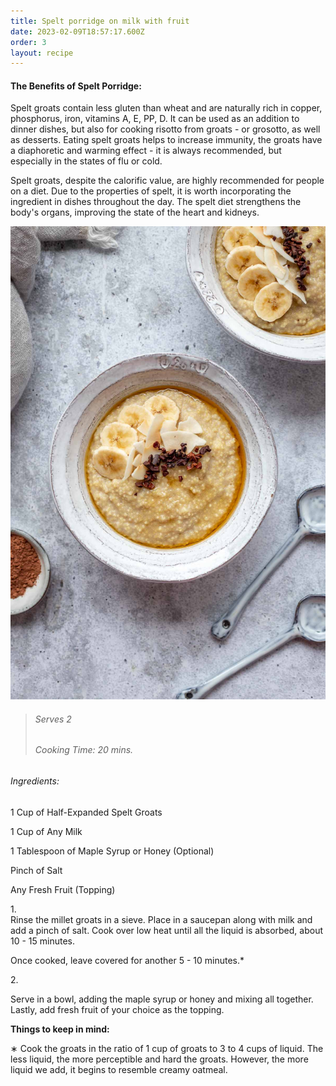 ```yaml
---
title: Spelt porridge on milk with fruit
date: 2023-02-09T18:57:17.600Z
order: 3
layout: recipe
---
```

#### The Benefits of Spelt Porridge:

Spelt groats contain less gluten than wheat and are naturally rich in copper, phosphorus, iron, vitamins A, E, PP, D. It can be used as an addition to dinner dishes, but also for cooking risotto from groats - or grosotto, as well as desserts. Eating spelt groats helps to increase immunity, the groats have a diaphoretic and warming effect - it is always recommended, but especially in the states of flu or cold.

Spelt groats, despite the calorific value, are highly recommended for people on a diet. Due to the properties of spelt, it is worth incorporating the ingredient in dishes throughout the day. The spelt diet strengthens the body's organs,  improving the state of the heart and kidneys.

![A bowl of porridge, topped with fresh fruit.](../uploads/kasza-jaglana-na-mleku-2.jpg "Spelt Porridge (Serving Example)")

> ###### Serves 2
>
> ###### Cooking Time: 20 mins.

###### Ingredients:

1 Cup of Half-Expanded Spelt Groats

1 Cup of Any Milk

1 Tablespoon of Maple Syrup or Honey (Optional)

Pinch of Salt

Any Fresh Fruit (Topping)

1.\
Rinse the millet groats in a sieve. Place in a saucepan along with milk and add a pinch of salt. Cook over low heat until all the liquid is absorbed, about 10 - 15 minutes. 

Once cooked, leave covered for another 5 - 10 minutes.*

2. 

Serve in a bowl, adding the maple syrup or honey and mixing all together. Lastly, add fresh fruit of your choice as the topping.

**Things to keep in mind:**

∗ Cook the groats in the ratio of 1 cup of groats to 3 to 4 cups of liquid. The less liquid, the more perceptible and hard the groats. However, the more liquid we add, it begins to resemble creamy oatmeal.